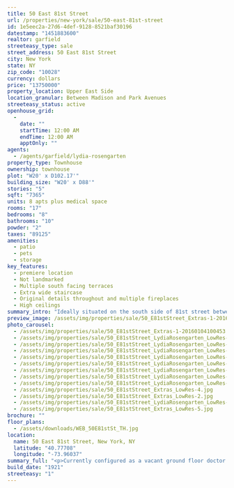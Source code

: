 ```yaml
---
title: 50 East 81st Street
url: /properties/new-york/sale/50-east-81st-street
id: 1e5eec2a-27d6-4def-9128-8521baf30196
datestamp: "1451883600"
realtor: garfield
streeteasy_type: sale
street_address: 50 East 81st Street
city: New York
state: NY
zip_code: "10028"
currency: dollars
price: "13750000"
property_location: Upper East Side
location_granular: Between Madison and Park Avenues
streeteasy_status: active
openhouse_grid:
  - 
    date: ""
    startTime: 12:00 AM
    endTime: 12:00 AM
    apptOnly: ""
agents:
  - /agents/garfield/lydia-rosengarten
property_type: Townhouse
ownership: townhouse
plot: "W20' x D102.17'"
building_size: "W20' x D88'"
stories: "5"
sqft: "7365"
units: 8 apts plus medical space
rooms: "17"
bedrooms: "8"
bathrooms: "10"
powder: "2"
taxes: "89125"
amenities:
  - patio
  - pets
  - storage
key_features:
  - premiere location
  - Not landmarked
  - Multiple south facing terraces
  - Extra wide staircase
  - Original details throughout and multiple fireplaces
  - High ceilings
summary_intro: "Ideally situated on the south side of 81st street between Madison and Park Avenues, this lovely 20 foot-wide 7,365 square foot townhouse sits awaiting a multitude of possibilities.  Opportunity exists to restore into a magnificent single family home, create an owner's duplex or triplex while keeping some income potential, or restore it as is.  Due to additional FAR that is intact and the fact that this is not a landmarked building, the potential to develop and restore are limitless."
preview_image: /assets/img/properties/sale/50_E81stStreet_Extras-1-20160105104111.jpg
photo_carousel:
  - /assets/img/properties/sale/50_E81stStreet_Extras-1-20160104100453.jpg
  - /assets/img/properties/sale/50_E81stStreet_LydiaRosengarten_LowRes-1.jpg
  - /assets/img/properties/sale/50_E81stStreet_LydiaRosengarten_LowRes-2.jpg
  - /assets/img/properties/sale/50_E81stStreet_LydiaRosengarten_LowRes-3.jpg
  - /assets/img/properties/sale/50_E81stStreet_LydiaRosengarten_LowRes-5.jpg
  - /assets/img/properties/sale/50_E81stStreet_LydiaRosengarten_LowRes-6.jpg
  - /assets/img/properties/sale/50_E81stStreet_LydiaRosengarten_LowRes-8.jpg
  - /assets/img/properties/sale/50_E81stStreet_LydiaRosengarten_LowRes-10.jpg
  - /assets/img/properties/sale/50_E81stStreet_LydiaRosengarten_LowRes-11.jpg
  - /assets/img/properties/sale/50_E81stStreet_Extras_LowRes-4.jpg
  - /assets/img/properties/sale/50_E81stStreet_Extras_LowRes-2.jpg
  - /assets/img/properties/sale/50_E81stStreet_LydiaRosengarten_LowRes-7.jpg
  - /assets/img/properties/sale/50_E81stStreet_Extras_LowRes-5.jpg
brochure: ""
floor_plans:
  - /assets/downloads/WEB_50E81stSt_TH.jpg
location:
  name: 50 East 81st Street, New York, NY
  latitude: "40.77708"
  longitude: "-73.96037"
summary_full: "<p>Currently configured as a vacant ground floor doctor's office  plus eight apartments above.  The medical office is roughly 1,700 square feet and has access to a charming south facing garden.  This unit can be accessed either from the main building or from a separate side entrance.   Above there are 8 apartments, two units per floor, all of which have high ceilings, period details, ornate mantelpieces, and oversized windows.  Six of the eight apartments are vacant.  There are two remaining occupied RS apartments. Beautiful south facing exposure looking out onto low rise townhouses. There is a full cellar level below with ample ceiling height. In addition, there is a full set of stairs from the fifth floor that lead up to a large, flat roof.  Building is being sold as is. Oil heated. Zoned R8B.<br><br><br></p>"
build_date: "1921"
streeteasy: "1"
---
```

